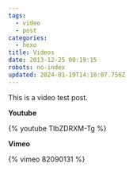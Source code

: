 ```yaml
---
tags:
  - video
  - post
categories:
  - hexo
title: Videos
date: 2013-12-25 00:19:15
robots: no-index
updated: 2024-01-19T14:10:07.756Z
---
```


This is a video test post.

**Youtube**

{% youtube TIbZDRXM-Tg %}

**Vimeo**

{% vimeo 82090131 %}
